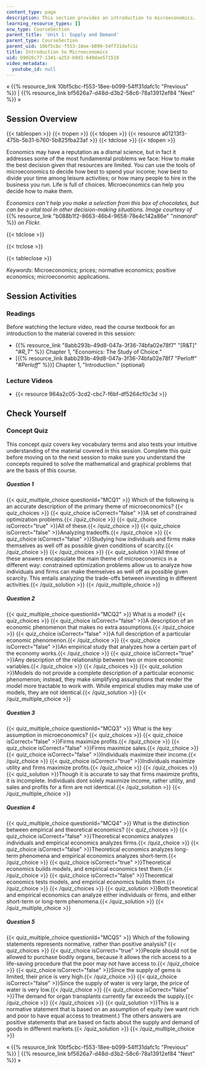 ```yaml
---
content_type: page
description: This section provides an introduction to microeconomics.
learning_resource_types: []
ocw_type: CourseSection
parent_title: 'Unit 1: Supply and Demand'
parent_type: CourseSection
parent_uid: 10bf5cbc-f553-18ee-b099-54ff31dafc1c
title: Introduction to Microeconomics
uid: b9026c77-1341-a253-b9d1-649dae571519
video_metadata:
  youtube_id: null
---
```


« {{% resource_link 10bf5cbc-f553-18ee-b099-54ff31dafc1c "Previous" %}} | {{% resource_link bf5626a7-d48d-d3b2-58c6-78a13912ef84 "Next" %}} »

Session Overview
----------------

{{< tableopen >}}
{{< tropen >}}
{{< tdopen >}}
{{< resource a01213f3-475b-5b31-b760-5b825fba23af >}}
{{< tdclose >}}
{{< tdopen >}}


Economics may have a reputation as a dismal science, but in fact it addresses some of the most fundamental problems we face: How to make the best decision given that resources are limited. You can use the tools of microeconomics to decide how best to spend your income; how best to divide your time among leisure activities; or how many people to hire in the business you run. Life is full of choices. Microeconomics can help you decide how to make them.

_Economics can't help you make a selection from this box of chocolates, but can be a vital tool in other decision-making situations. Image courtesy of_ {{% resource_link "b088b1f2-8663-46b4-9658-78e4c142a86e" "_ninanord_" %}} _on Flickr._


{{< tdclose >}}

{{< trclose >}}

{{< tableclose >}}

_Keywords_: Microeconomics; prices; normative economics; positive economics; microeconomic applications.

Session Activities
------------------

### Readings

Before watching the lecture video, read the course textbook for an introduction to the material covered in this session:

*   {{% resource_link "8abb293b-49d8-047a-3f36-74bfa02e78f7" "\[R&T\]" "#_R_T_" %}} Chapter 1, "Economics: The Study of Choice."
*   \[{{% resource_link 8abb293b-49d8-047a-3f36-74bfa02e78f7 "Perloff" "#_Perloff_" %}}\] Chapter 1, "Introduction." (optional)

### Lecture Videos

*   {{< resource 964a2c05-3cd2-cbc7-f6bf-df5264cf0c3d >}}

Check Yourself
--------------

### Concept Quiz

This concept quiz covers key vocabulary terms and also tests your intuitive understanding of the material covered in this session. Complete this quiz before moving on to the next session to make sure you understand the concepts required to solve the mathematical and graphical problems that are the basis of this course.

##### Question 1
 {{< quiz_multiple_choice questionId="MCQ1" >}} Which of the following is an accurate description of the primary theme of microeconomics? {{< quiz_choices >}} {{< quiz_choice isCorrect="false" >}}A set of constrained optimization problems.{{< /quiz_choice >}} {{< quiz_choice isCorrect="true" >}}All of these.{{< /quiz_choice >}} {{< quiz_choice isCorrect="false" >}}Analyzing tradeoffs.{{< /quiz_choice >}} {{< quiz_choice isCorrect="false" >}}Studying how individuals and firms make themselves as well off as possible given conditions of scarcity.{{< /quiz_choice >}} {{< /quiz_choices >}} {{< quiz_solution >}}All three of these answers encapsulate the main theme of microeconomics in a different way: constrained optimization problems allow us to analyze how individuals and firms can make themselves as well off as possible given scarcity. This entails analyzing the trade-offs between investing in different activities.{{< /quiz_solution >}} {{< /quiz_multiple_choice >}}
##### Question 2
 {{< quiz_multiple_choice questionId="MCQ2" >}} What is a model? {{< quiz_choices >}} {{< quiz_choice isCorrect="false" >}}A description of an economic phenomenon that makes no extra assumptions.{{< /quiz_choice >}} {{< quiz_choice isCorrect="false" >}}A full description of a particular economic phenomenon.{{< /quiz_choice >}} {{< quiz_choice isCorrect="false" >}}An empirical study that analyzes how a certain part of the economy works.{{< /quiz_choice >}} {{< quiz_choice isCorrect="true" >}}Any description of the relationship between two or more economic variables.{{< /quiz_choice >}} {{< /quiz_choices >}} {{< quiz_solution >}}Models do not provide a complete description of a particular economic phenomenon; instead, they make simplifying assumptions that render the model more tractable to work with. While empirical studies may make use of models, they are not identical.{{< /quiz_solution >}} {{< /quiz_multiple_choice >}}
##### Question 3
 {{< quiz_multiple_choice questionId="MCQ3" >}} What is the key assumption in microeconomics? {{< quiz_choices >}} {{< quiz_choice isCorrect="false" >}}Firms maximize profits.{{< /quiz_choice >}} {{< quiz_choice isCorrect="false" >}}Firms maximize sales.{{< /quiz_choice >}} {{< quiz_choice isCorrect="false" >}}Individuals maximize their income.{{< /quiz_choice >}} {{< quiz_choice isCorrect="true" >}}Individuals maximize utility and firms maximize profits.{{< /quiz_choice >}} {{< /quiz_choices >}} {{< quiz_solution >}}Though it is accurate to say that firms maximize profits, it is incomplete. Individuals dont solely maximize income, rather utility, and sales and profits for a firm are not identical.{{< /quiz_solution >}} {{< /quiz_multiple_choice >}}
##### Question 4
 {{< quiz_multiple_choice questionId="MCQ4" >}} What is the distinction between empirical and theoretical economics? {{< quiz_choices >}} {{< quiz_choice isCorrect="false" >}}Theoretical economics analyzes individuals and empirical economics analyzes firms.{{< /quiz_choice >}} {{< quiz_choice isCorrect="false" >}}Theoretical economics analyzes long-term phenomena and empirical economics analyzes short-term.{{< /quiz_choice >}} {{< quiz_choice isCorrect="true" >}}Theoretical economics builds models, and empirical economics test them.{{< /quiz_choice >}} {{< quiz_choice isCorrect="false" >}}Theoretical economics tests models, and empirical economics builds them.{{< /quiz_choice >}} {{< /quiz_choices >}} {{< quiz_solution >}}Both theoretical and empirical economics can analyze either individuals or firms, and either short-term or long-term phenomena.{{< /quiz_solution >}} {{< /quiz_multiple_choice >}}
##### Question 5
 {{< quiz_multiple_choice questionId="MCQ5" >}} Which of the following statements represents normative, rather than positive analysis? {{< quiz_choices >}} {{< quiz_choice isCorrect="true" >}}People should not be allowed to purchase bodily organs, because it allows the rich access to a life-saving procedure that the poor may not have access to.{{< /quiz_choice >}} {{< quiz_choice isCorrect="false" >}}Since the supply of gems is limited, their price is very high.{{< /quiz_choice >}} {{< quiz_choice isCorrect="false" >}}Since the supply of water is very large, the price of water is very low.{{< /quiz_choice >}} {{< quiz_choice isCorrect="false" >}}The demand for organ transplants currently far exceeds the supply.{{< /quiz_choice >}} {{< /quiz_choices >}} {{< quiz_solution >}}This is a normative statement that is based on an assumption of equity (we want rich and poor to have equal access to treatment.) The others answers are positive statements that are based on facts about the supply and demand of goods in different markets.{{< /quiz_solution >}} {{< /quiz_multiple_choice >}}

« {{% resource_link 10bf5cbc-f553-18ee-b099-54ff31dafc1c "Previous" %}} | {{% resource_link bf5626a7-d48d-d3b2-58c6-78a13912ef84 "Next" %}} »